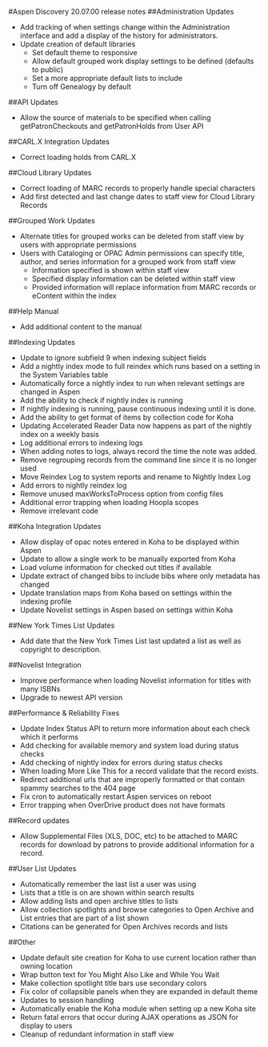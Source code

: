 #Aspen Discovery 20.07.00 release notes
##Administration Updates
- Add tracking of when settings change within the Administration interface and add a display of the history for administrators.
- Update creation of default libraries
  - Set default theme to responsive
  - Allow default grouped work display settings to be defined (defaults to public)
  - Set a more appropriate default lists to include
  - Turn off Genealogy by default

##API Updates
- Allow the source of materials to be specified when calling getPatronCheckouts and getPatronHolds from User API 

##CARL.X Integration Updates
- Correct loading holds from CARL.X

##Cloud Library Updates
- Correct loading of MARC records to properly handle special characters
- Add first detected and last change dates to staff view for Cloud Library Records

##Grouped Work Updates
- Alternate titles for grouped works can be deleted from staff view by users with appropriate permissions
- Users with Cataloging or OPAC Admin permissions can specify title, author, and series information for a grouped work from staff view
  - Information specified is shown within staff view 
  - Specified display information can be deleted within staff view
  - Provided information will replace information from MARC records or eContent within the index

##Help Manual 
- Add additional content to the manual 

##Indexing Updates
- Update to ignore subfield 9 when indexing subject fields
- Add a nightly index mode to full reindex which runs based on a setting in the System Variables table
- Automatically force a nightly index to run when relevant settings are changed in Aspen 
- Add the ability to check if nightly index is running
- If nightly indexing is running, pause continuous indexing until it is done. 
- Add the ability to get format of items by collection code for Koha
- Updating Accelerated Reader Data now happens as part of the nightly index on a weekly basis
- Log additional errors to indexing logs
- When adding notes to logs, always record the time the note was added. 
- Remove regrouping records from the command line since it is no longer used
- Move Reindex Log to system reports and rename to Nightly Index Log
- Add errors to nightly reindex log
- Remove unused maxWorksToProcess option from config files
- Additional error trapping when loading Hoopla scopes
- Remove irrelevant code

##Koha Integration Updates
- Allow display of opac notes entered in Koha to be displayed within Aspen
- Update to allow a single work to be manually exported from Koha
- Load volume information for checked out titles if available
- Update extract of changed bibs to include bibs where only metadata has changed
- Update translation maps from Koha based on settings within the indexing profile
- Update Novelist settings in Aspen based on settings within Koha

##New York Times List Updates
- Add date that the New York Times List last updated a list as well as copyright to description.
 
##Novelist Integration
- Improve performance when loading Novelist information for titles with many ISBNs
- Upgrade to newest API version

##Performance & Reliability Fixes
- Update Index Status API to return more information about each check which it performs
- Add checking for available memory and system load during status checks
- Add checking of nightly index for errors during status checks
- When loading More Like This for a record validate that the record exists.
- Redirect additional urls that are improperly formatted or that contain spammy searches to the 404 page
- Fix cron to automatically restart Aspen services on reboot
- Error trapping when OverDrive product does not have formats

##Record updates
- Allow Supplemental Files (XLS, DOC, etc) to be attached to MARC records for download by patrons to provide additional information for a record. 

##User List Updates
- Automatically remember the last list a user was using
- Lists that a title is on are shown within search results
- Allow adding lists and open archive titles to lists
- Allow collection spotlights and browse categories to Open Archive and List entries that are part of a list shown
- Citations can be generated for Open Archives records and lists

##Other
- Update default site creation for Koha to use current location rather than owning location
- Wrap button text for You Might Also Like and While You Wait
- Make collection spotlight title bars use secondary colors
- Fix color of collapsible panels when they are expanded in default theme
- Updates to session handling
- Automatically enable the Koha module when setting up a new Koha site
- Return fatal errors that occur during AJAX operations as JSON for display to users
- Cleanup of redundant information in staff view
